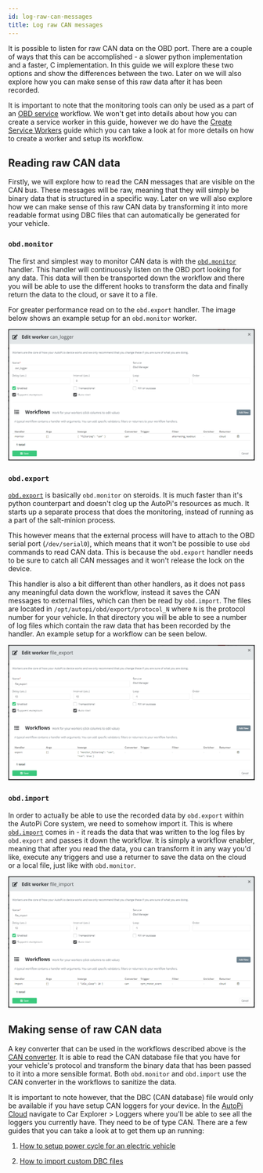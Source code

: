 ```yaml
---
id: log-raw-can-messages
title: Log raw CAN messages
---
```


It is possible to listen for raw CAN data on the OBD port. There are a couple of
ways that this can be accomplished - a slower python implementation and a faster, C implementation.
In this guide we will explore these two options and show the differences between the two. Later on
we will also explore how you can make sense of this raw data after it has been recorded.

It is important to note that the monitoring tools can only be used as a part of an
[OBD service](/core/services/obd_manager.md) workflow. We won't get into details about how
you can create a service worker in this guide, however we do have the
[Create Service Workers](/guides/services/index.md) guide which you can take a look at
for more details on how to create a worker and setup its workflow.

## Reading raw CAN data

Firstly, we will explore how to read the CAN messages that are visible on the CAN bus. These
messages will be raw, meaning that they will simply be binary data that is structured in a
specific way. Later on we will also explore how we can make sense of this raw CAN data by
transforming it into more readable format using DBC files that can automatically be generated
for your vehicle.

### `obd.monitor`
The first and simplest way to monitor CAN data is with the
[`obd.monitor`](/core/services/obd_manager.md/#monitor) handler.
This handler will continuously listen on the OBD port looking for any data. This data
will then be transported down the workflow and there you will be able to use the different
hooks to transform the data and finally return the data to the cloud, or save it to a file.

For greater performance read on to the `obd.export` handler. The image below shows an example
setup for an `obd.monitor` worker.

![obd_monitor_worker](/img/guides/log_raw_can_messages/obd_monitor_worker.png)

### `obd.export`
[`obd.export`](/core/services/obd_manager.md/#export) is basically
`obd.monitor` on steroids. It is much faster than it's python counterpart and doesn't clog up the
AutoPi's resources as much. It starts up a separate process that does the monitoring,
instead of running as a part of the salt-minion process.

This however means that the external process will have to attach to the OBD serial port
(`/dev/serial0`), which means that it won't be possible to use `obd` commands to read CAN data.
This is because the `obd.export` handler needs to be sure to catch all CAN messages and it won't
release the lock on the device.

This handler is also a bit different than other handlers, as it does not pass any meaningful
data down the workflow, instead it saves the CAN messages to external files, which can then be
read by `obd.import`. The files are located in `/opt/autopi/obd/export/protocol_N` where `N` is
the protocol number for your vehicle. In that directory you will be able to see a number of log
files which contain the raw data that has been recorded by the handler. An example setup for a
workflow can be seen below.

![obd_export_worker](/img/guides/log_raw_can_messages/obd_export_worker.png)

### `obd.import`
In order to actually be able to use the recorded data by `obd.export` within the AutoPi Core system,
we need to somehow import it. This is where
[`obd.import`](/core/services/obd_manager.md/#import) comes in -
it reads the data that was written to the log files by `obd.export` and passes it down the workflow.
It is simply a workflow enabler, meaning that after you read the data, you can transform it in any
way you'd like, execute any triggers and use a returner to save the data on the cloud or a local
file, just like with `obd.monitor`.

![obd_import_worker](/img/guides/log_raw_can_messages/obd_import_worker.png)

## Making sense of raw CAN data

A key converter that can be used in the workflows described above is the
[CAN converter](/core/services/obd_manager.md/#can). It is able
to read the CAN database file that you have for your vehicle's protocol and transform the binary
data that has been passed to it into a more sensible format. Both `obd.monitor` and `obd.import`
use the CAN converter in the workflows to sanitize the data.

It is important to note however, that the DBC (CAN database) file would only be available if you have
setup CAN loggers for your device. In the [AutoPi Cloud](https://my.autopi.io) navigate to Car
Explorer > Loggers where you'll be able to see all the loggers you currently have. They need to
be of type CAN. There are a few guides that you can take a look at to get them up an running:

1. [How to setup power cycle for an electric vehicle](https://community.autopi.io/t/guide-how-to-setup-power-cycle-for-an-electric-vehicle/1668)

2. [How to import custom DBC files](https://community.autopi.io/t/how-to-import-custom-dbc-files/2091)

